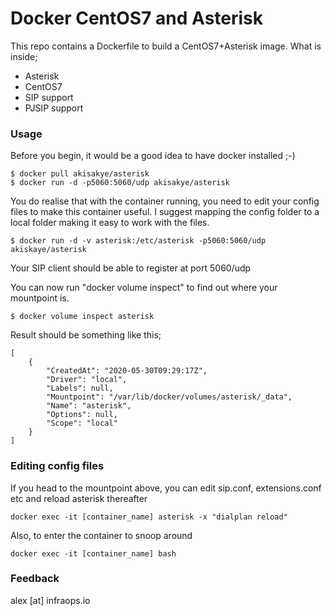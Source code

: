 
# Docker CentOS7 and Asterisk

This repo contains a Dockerfile to build a CentOS7+Asterisk image.
What is inside;

 - Asterisk 
 - CentOS7 
 - SIP support 
 - PJSIP support

### Usage
Before you begin, it would be a good idea to have docker installed ;-)

	$ docker pull akisakye/asterisk
	$ docker run -d -p5060:5060/udp akisakye/asterisk
	
You do realise that with the container running, you need to edit your config files to make this container useful. I suggest mapping the config folder to a local folder making it easy to work with the files.

	$ docker run -d -v asterisk:/etc/asterisk -p5060:5060/udp akiskaye/asterisk

Your SIP client should be able to register at port 5060/udp

You can now run "docker volume inspect" to find out where your mountpoint is.

	$ docker volume inspect asterisk

Result should be something like this;

```
[
    {
        "CreatedAt": "2020-05-30T09:29:17Z",
        "Driver": "local",
        "Labels": null,
        "Mountpoint": "/var/lib/docker/volumes/asterisk/_data",
        "Name": "asterisk",
        "Options": null,
        "Scope": "local"
    }
]
```
### Editing config files

If you head to the mountpoint above, you can edit sip.conf, extensions.conf etc and reload asterisk thereafter

	docker exec -it [container_name] asterisk -x "dialplan reload"

Also, to enter the container to snoop around

	docker exec -it [container_name] bash

### Feedback
alex [at] infraops.io

